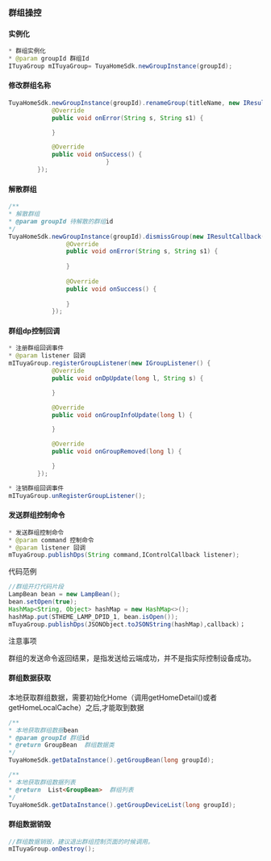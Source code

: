 ### 群组操控

#### 实例化

```java
* 群组实例化
* @param groupId 群组Id
ITuyaGroup mITuyaGroup= TuyaHomeSdk.newGroupInstance(groupId);
```

#### 修改群组名称

```java
TuyaHomeSdk.newGroupInstance(groupId).renameGroup(titleName, new IResultCallback() {
            @Override
            public void onError(String s, String s1) {

            }

            @Override
            public void onSuccess() {
                           }
        });
```

#### 解散群组

```java
/**
* 解散群组
* @param groupId 待解散的群组id
*/
TuyaHomeSdk.newGroupInstance(groupId).dismissGroup(new IResultCallback() {
                @Override
                public void onError(String s, String s1) {
	
                }
	
                @Override
                public void onSuccess() {
	
                }
            });
```

#### 群组dp控制回调

```java
* 注册群组回调事件
* @param listener 回调
mITuyaGroup.registerGroupListener(new IGroupListener() {
            @Override
            public void onDpUpdate(long l, String s) {

            }

            @Override
            public void onGroupInfoUpdate(long l) {

            }

            @Override
            public void onGroupRemoved(long l) {

            }
        });

* 注销群组回调事件
mITuyaGroup.unRegisterGroupListener();
```

#### 发送群组控制命令

```java
* 发送群组控制命令
* @param command 控制命令
* @param listener 回调
mTuyaGroup.publishDps(String command,IControlCallback listener);

```

代码范例

```java
//群组开灯代码片段
LampBean bean = new LampBean();
bean.setOpen(true);
HashMap<String, Object> hashMap = new HashMap<>();
hashMap.put(STHEME_LAMP_DPID_1, bean.isOpen());
mTuyaGroup.publishDps(JSONObject.toJSONString(hashMap),callback)；

```

注意事项

群组的发送命令返回结果，是指发送给云端成功，并不是指实际控制设备成功。 

#### 群组数据获取

本地获取群组数据，需要初始化Home（调用getHomeDetail()或者getHomeLocalCache）之后,才能取到数据

```java
/**
* 本地获取群组数据bean
* @param groupId 群组id
* @return GroupBean  群组数据类
*/
TuyaHomeSdk.getDataInstance().getGroupBean(long groupId);

/**
* 本地获取群组数据列表
* @return  List<GroupBean>  群组列表
*/
TuyaHomeSdk.getDataInstance().getGroupDeviceList(long groupId);
```

#### 群组数据销毁

```java
//群组数据销毁，建议退出群组控制页面的时候调用。
mITuyaGroup.onDestroy();
```